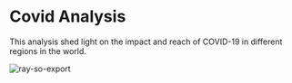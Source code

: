 # Covid Analysis
This analysis shed light on the impact and reach of COVID-19 in different regions in the world.

![ray-so-export](https://github.com/abdhye/covidAnalysis/assets/56081405/e3d6aaf9-d073-45df-b889-e38c268e539a)
